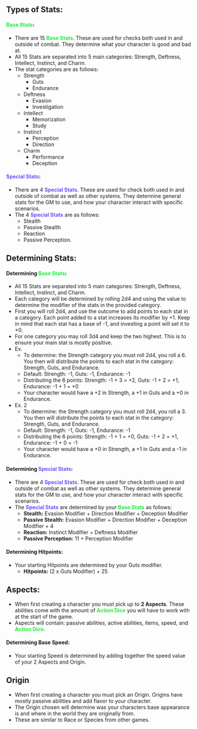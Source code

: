 ## Types of Stats:
#### <span style="font-weight:bold;color:rgb(33, 235, 60)"><span style="font-weight:bold;color:rgb(33, 235, 60)">Base Stats</span></span>:
- There are 15 <span style="font-weight:bold;color:rgb(33, 235, 60)">Base Stats</span>. These are used for checks both used in and outside of combat. They determine what your character is good and bad at.
- All 15 Stats are separated into 5 main categories: Strength, Deftness, Intellect, Instinct, and Charm.
- The stat categories are as follows:
	- Strength
		- Guts
		- Endurance
	- Deftness
		- Evasion
		- Investigation
	- Intellect
		- Memorization
		- Study
	- Instinct
		- Perception
		- Direction
	- Charm
		- Performance
		- Deception
#### <span style="font-weight:bold;color:rgb(102, 82, 255)">Special Stats</span>:
- There are 4 <span style="font-weight:bold;color:rgb(102, 82, 255)">Special Stats</span>. These are used for check both used in and outside of combat as well as other systems. They determine general stats for the GM to use, and how your character interact with specific scenarios. 
- The 4 <span style="font-weight:bold;color:rgb(102, 82, 255)">Special Stats</span> are as follows:
	- Stealth
	- Passive Stealth
	- Reaction
	- Passive Perception.
## Determining Stats:
#### Determining <span style="font-weight:bold;color:rgb(33, 235, 60)">Base Stats</span>:
- All 15 Stats are separated into 5 main categories: Strength, Deftness, Intellect, Instinct, and Charm.
- Each category will be determined by rolling 2d4 and using the value to determine the modifier of the stats in the provided category.
- First you will roll 2d4, and use the outcome to add points to each stat in a category. Each point added to a stat increases its modifier by +1. Keep in mind that each stat has a base of -1, and investing a point will set it to +0.
- For one category you may roll 3d4 and keep the two highest. This is to ensure your main stat is mostly positive. 
- Ex.
	- To determine: the Strength category you must roll 2d4, you roll a 6. You then will distribute the points to each stat in the category: Strength, Guts, and Endurance.
	- Default: Strength: -1, Guts: -1, Endurance: -1
	- Distributing the 6 points: Strength: -1 + 3 = +2, Guts: -1 + 2 = +1, Endurance: -1 + 1 = +0
	- Your character would have a +2 in Strength, a +1 in Guts and a +0 in Endurance. 
- Ex. 2
	- To determine: the Strength category you must roll 2d4, you roll a 3. You then will distribute the points to each stat in the category: Strength, Guts, and Endurance.
	- Default: Strength: -1, Guts: -1, Endurance: -1
	- Distributing the 6 points: Strength: -1 + 1 = +0, Guts: -1 + 2 = +1, Endurance: -1 + 0 = -1
	- Your character would have a +0 in Strength, a +1 in Guts and a -1 in Endurance. 
#### Determining <span style="font-weight:bold;color:rgb(102, 82, 255)">Special Stats</span>:
- There are 4 <span style="font-weight:bold;color:rgb(102, 82, 255)"><span style="font-weight:bold;color:rgb(102, 82, 255)">Special Stats</span></span>. These are used for check both used in and outside of combat as well as other systems. They determine general stats for the GM to use, and how your character interact with specific scenarios. 
- The <span style="font-weight:bold;color:rgb(102, 82, 255)">Special Stats</span> are determined by your <span style="font-weight:bold;color:rgb(33, 235, 60)">Base Stats</span> as follows:
	- **Stealth:** Evasion Modifier + Direction Modifier + Deception Modifier
	- **Passive Stealth:** Evasion Modifier + Direction Modifier + Deception Modifier + 4
	- **Reaction:** Instinct Modifier + Deftness Modifier
	- **Passive Perception:** 11 + Perception Modifier
#### Determining Hitpoints:
- Your starting Hitpoints are determined by your Guts modifier.
	- **Hitpoints:** (2 x Guts Modifier) + 25
## Aspects:
- When first creating a character you must pick up to **2 Aspects**. These abilities come with the amount of <span style="font-weight:bold; color:rgb(33, 235, 60)">Action Dice</span> you will have to work with at the start of the game.
- Aspects will contain: passive abilities, active abilities, items, speed, and <span style="font-weight:bold; color:rgb(33, 235, 60)">Action Dice</span>.
#### Determining Base Speed:
- Your starting Speed is determined by adding together the speed value of your 2 Aspects and Origin.
## Origin
- When first creating a character you must pick an Origin. Origins have mostly passive abilities and add flavor to your character. 
- The Origin chosen will determine was your characters base appearance is and where in the world they are originally from.
- These are similar to Race or Species from other games.